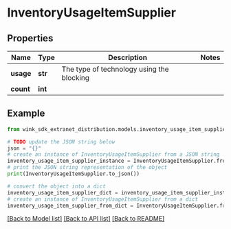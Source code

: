 # InventoryUsageItemSupplier


## Properties

Name | Type | Description | Notes
------------ | ------------- | ------------- | -------------
**usage** | **str** | The type of technology using the blocking | 
**count** | **int** |  | 

## Example

```python
from wink_sdk_extranet_distribution.models.inventory_usage_item_supplier import InventoryUsageItemSupplier

# TODO update the JSON string below
json = "{}"
# create an instance of InventoryUsageItemSupplier from a JSON string
inventory_usage_item_supplier_instance = InventoryUsageItemSupplier.from_json(json)
# print the JSON string representation of the object
print(InventoryUsageItemSupplier.to_json())

# convert the object into a dict
inventory_usage_item_supplier_dict = inventory_usage_item_supplier_instance.to_dict()
# create an instance of InventoryUsageItemSupplier from a dict
inventory_usage_item_supplier_from_dict = InventoryUsageItemSupplier.from_dict(inventory_usage_item_supplier_dict)
```
[[Back to Model list]](../README.md#documentation-for-models) [[Back to API list]](../README.md#documentation-for-api-endpoints) [[Back to README]](../README.md)


